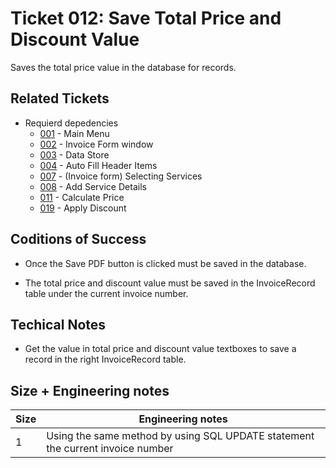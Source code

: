 Ticket 012:  Save Total Price and Discount Value
=======================

Saves the total price value in the database for records.

Related Tickets
---------------

* Requierd depedencies
    * [001](./001.md) - Main Menu
    * [002](./002.md) - Invoice Form window
    * [003](./003.md) - Data Store
    * [004](./004.md) - Auto Fill Header Items
    * [007](./007.md) - (Invoice form) Selecting Services
    * [008](./008.md) -  Add Service Details
    * [011](./010.md) - Calculate Price
    * [019](./019.md) - Apply Discount


Coditions of Success
--------------------

* Once the Save PDF button is clicked must be saved in the database. 

* The total price and discount value must be saved in the InvoiceRecord table under the current invoice number. 

Techical Notes
--------------

* Get the value in total price and discount value textboxes to save a record in the right InvoiceRecord table.


Size + Engineering notes
----------------------
| Size | Engineering notes | 
| -------- | -------- |
|  1  | Using the same method by using SQL UPDATE statement the current invoice number  | 

